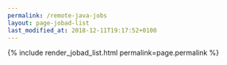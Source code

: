 ```yaml
---
permalink: /remote-java-jobs
layout: page-jobad-list
last_modified_at: 2018-12-11T19:17:52+0100
---
```

{% include render_jobad_list.html permalink=page.permalink %}
